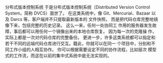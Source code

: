 分布式版本控制系统
于是分布式版本控制系统（Distributed Version Control System，简称 DVCS）面世了。 
在这类系统中，像 Git、Mercurial、Bazaar 以及 Darcs 等，客户端并不只提取最新版本的
文件快照， 而是把代码仓库完整地镜像下来，包括完整的历史记录。 这么一来，任何一处协同工
作用的服务器发生故障，事后都可以用任何一个镜像出来的本地仓库恢复。 因为每一次的克隆操
作，实际上都是一次对代码仓库的完整备份。
更进一步，许多这类系统都可以指定和若干不同的远端代码仓库进行交互。籍此，你就可以在同一
个项目中，分别和不同工作小组的人相互协作。 你可以根据需要设定不同的协作流程，比如层次
模型式的工作流，而这在以前的集中式系统中是无法实现的。